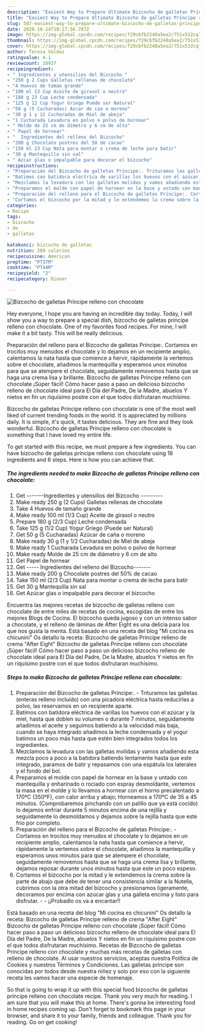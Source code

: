 ```yaml
---
description: "Easiest Way to Prepare Ultimate Bizcocho de galletas Príncipe relleno con chocolate"
title: "Easiest Way to Prepare Ultimate Bizcocho de galletas Príncipe relleno con chocolate"
slug: 587-easiest-way-to-prepare-ultimate-bizcocho-de-galletas-principe-relleno-con-chocolate
date: 2020-10-24T18:17:56.787Z
image: https://img-global.cpcdn.com/recipes/f29cbfb2248a5ea2/751x532cq70/bizcocho-de-galletas-principe-relleno-con-chocolate-foto-principal.jpg
thumbnail: https://img-global.cpcdn.com/recipes/f29cbfb2248a5ea2/751x532cq70/bizcocho-de-galletas-principe-relleno-con-chocolate-foto-principal.jpg
cover: https://img-global.cpcdn.com/recipes/f29cbfb2248a5ea2/751x532cq70/bizcocho-de-galletas-principe-relleno-con-chocolate-foto-principal.jpg
author: Teresa Valdez
ratingvalue: 4.1
reviewcount: 18937
recipeingredient:
- " Ingredientes y utensilios del Bizcocho "
- "250 g 2 Cups Galletas rellenas de chocolate"
- "4 Huevos de tamao grande"
- "100 ml 13 Cup Aceite de girasol o neutro"
- "180 g 23 Cup Leche condensada"
- "125 g 12 Cup Yogur Griego Puede ser Natural"
- "50 g (5 Cucharadas) Azcar de caa o moreno"
- "30 g 1 y 12 Cucharadas de Miel de abeja"
- "1 Cucharada Levadura en polvo o polvo de hornear"
- " Molde de 25 cm de dimetro y 6 cm de alto"
- " Papel de hornear"
- "  Ingredientes del relleno del Bizcocho"
- "200 g Chocolate postres del 50 de cacao"
- "150 ml 23 Cup Nata para montar o crema de leche para batir"
- "30 g Mantequilla sin sal"
- " Azcar glas o impalpable para decorar el bizcocho"
recipeinstructions:
- "Preparación del Bizcocho de galletas Príncipe:. Trituramos las galletas (enteras relleno incluido) con una picadora eléctrica hasta reducirlas a polvo, las reservamos en un recipiente aparte."
- "Batimos con batidora eléctrica de varillas los huevos con el azúcar y la miel, hasta que doblen su volumen o durante 7 minutos, seguidamente añadimos el aceite y seguimos batiendo a la velocidad más baja, cuando se haya integrado añadimos la leche condensada y el yogur batimos un poco más hasta que estén bien integrados todos los ingredientes."
- "Mezclamos la levadura con las galletas molidas y vamos añadiendo esta mezcla poco a poco a la batidora batiendo lentamente hasta que este integrado, paramos de batir y repasamos con una espátula los laterales y el fondo del bol."
- "Preparamos el molde con papel de hornear en la base y untado con mantequilla y enharinado o rociado con espray desmoldante, vertemos la masa en el molde y lo llevamos a hornear con el horno precalentado a 170ºC (350ºF), con calor arriba y abajo; Horneamos a 170ºC de 35 a 45 minutos. (Comprobaremos pinchando con un palillo que ya está cocido) lo dejamos enfriar durante 5 minutos encima de una rejilla y seguidamente lo desmoldamos y dejamos sobre la rejilla hasta que este frio por completo."
- "Preparación del relleno para el Bizcocho de galletas Príncipe:. Cortamos en trocitos muy menudos el chocolate y lo dejamos en un recipiente amplio, calentamos la nata hasta que comience a hervir, rápidamente la vertemos sobre el chocolate, añadimos la mantequilla y esperamos unos minutos para que se atempere el chocolate, seguidamente removemos hasta que se haga una crema lisa y brillante, dejamos reposar durante unos minutos hasta que este un poco espeso."
- "Cortamos el bizcocho por la mitad y le extendemos la crema sobre la parte de abajo que debe de tener una consistencia similar a la Nutella, cubrimos con la otra mitad del bizcocho y presionamos ligeramente, decoramos por encima con azúcar glas y una galleta encima y listo para disfrutar.  ¡¡Probadlo os va a encantar!!"
categories:
- Recipe
tags:
- bizcocho
- de
- galletas

katakunci: bizcocho de galletas 
nutrition: 269 calories
recipecuisine: American
preptime: "PT37M"
cooktime: "PT44M"
recipeyield: "2"
recipecategory: Dinner

---
```



![Bizcocho de galletas Príncipe relleno con chocolate](https://img-global.cpcdn.com/recipes/f29cbfb2248a5ea2/751x532cq70/bizcocho-de-galletas-principe-relleno-con-chocolate-foto-principal.jpg)

Hey everyone, I hope you are having an incredible day today. Today, I will show you a way to prepare a special dish, bizcocho de galletas príncipe relleno con chocolate. One of my favorites food recipes. For mine, I will make it a bit tasty. This will be really delicious.

Preparación del relleno para el Bizcocho de galletas Príncipe:. Cortamos en trocitos muy menudos el chocolate y lo dejamos en un recipiente amplio, calentamos la nata hasta que comience a hervir, rápidamente la vertemos sobre el chocolate, añadimos la mantequilla y esperamos unos minutos para que se atempere el chocolate, seguidamente removemos hasta que se haga una crema lisa y brillante. Bizcocho de galletas Príncipe relleno con chocolate ¡Súper fácil! Cómo hacer paso a paso un delicioso bizcocho relleno de chocolate ideal para El Día del Padre, De la Madre, abuelos Y nietos en fin un riquísimo postre con el que todos disfrutaran muchísimo.

Bizcocho de galletas Príncipe relleno con chocolate is one of the most well liked of current trending foods in the world. It is appreciated by millions daily. It is simple, it's quick, it tastes delicious. They are fine and they look wonderful. Bizcocho de galletas Príncipe relleno con chocolate is something that I have loved my entire life.


To get started with this recipe, we must prepare a few ingredients. You can have bizcocho de galletas príncipe relleno con chocolate using 16 ingredients and 6 steps. Here is how you can achieve that.

<!--inarticleads1-->

##### The ingredients needed to make Bizcocho de galletas Príncipe relleno con chocolate:

1. Get  -------Ingredientes y utensilios del Bizcocho ---------
1. Make ready 250 g (2 Cups) Galletas rellenas de chocolate
1. Take 4 Huevos de tamaño grande
1. Make ready 100 ml (1/3 Cup) Aceite de girasol o neutro
1. Prepare 180 g (2/3 Cup) Leche condensada
1. Take 125 g (1/2 Cup) Yogur Griego (Puede ser Natural)
1. Get 50 g (5 Cucharadas) Azúcar de caña o moreno
1. Make ready 30 g (1 y 1/2 Cucharadas) de Miel de abeja
1. Make ready 1 Cucharada Levadura en polvo o polvo de hornear
1. Make ready  Molde de 25 cm de diámetro y 6 cm de alto
1. Get  Papel de hornear
1. Get  ----- Ingredientes del relleno del Bizcocho-------
1. Make ready 200 g Chocolate postres del 50% de cacao
1. Take 150 ml (2/3 Cup) Nata para montar o crema de leche para batir
1. Get 30 g Mantequilla sin sal
1. Get  Azúcar glas o impalpable para decorar el bizcocho


Encuentra las mejores recetas de bizcocho de galletas relleno con chocolate de entre miles de recetas de cocina, escogidas de entre los mejores Blogs de Cocina. El bizcocho queda jugoso y con un intenso sabor a chocolate, y el relleno de láminas de After Eight es una delicia para los que nos gusta la menta. Está basado en una receta del blog &#34;Mi cocina es chicunini&#34; Os detallo la receta: Bizcocho de galletas Príncipe relleno de crema &#34;After Eight&#34; Bizcocho de galletas Príncipe relleno con chocolate ¡Súper fácil! Cómo hacer paso a paso un delicioso bizcocho relleno de chocolate ideal para El Día del Padre, De la Madre, abuelos Y nietos en fin un riquísimo postre con el que todos disfrutaran muchísimo. 

<!--inarticleads2-->

##### Steps to make Bizcocho de galletas Príncipe relleno con chocolate:

1. Preparación del Bizcocho de galletas Príncipe:. - Trituramos las galletas (enteras relleno incluido) con una picadora eléctrica hasta reducirlas a polvo, las reservamos en un recipiente aparte.
1. Batimos con batidora eléctrica de varillas los huevos con el azúcar y la miel, hasta que doblen su volumen o durante 7 minutos, seguidamente añadimos el aceite y seguimos batiendo a la velocidad más baja, cuando se haya integrado añadimos la leche condensada y el yogur batimos un poco más hasta que estén bien integrados todos los ingredientes.
1. Mezclamos la levadura con las galletas molidas y vamos añadiendo esta mezcla poco a poco a la batidora batiendo lentamente hasta que este integrado, paramos de batir y repasamos con una espátula los laterales y el fondo del bol.
1. Preparamos el molde con papel de hornear en la base y untado con mantequilla y enharinado o rociado con espray desmoldante, vertemos la masa en el molde y lo llevamos a hornear con el horno precalentado a 170ºC (350ºF), con calor arriba y abajo; Horneamos a 170ºC de 35 a 45 minutos. (Comprobaremos pinchando con un palillo que ya está cocido) lo dejamos enfriar durante 5 minutos encima de una rejilla y seguidamente lo desmoldamos y dejamos sobre la rejilla hasta que este frio por completo.
1. Preparación del relleno para el Bizcocho de galletas Príncipe:. - Cortamos en trocitos muy menudos el chocolate y lo dejamos en un recipiente amplio, calentamos la nata hasta que comience a hervir, rápidamente la vertemos sobre el chocolate, añadimos la mantequilla y esperamos unos minutos para que se atempere el chocolate, seguidamente removemos hasta que se haga una crema lisa y brillante, dejamos reposar durante unos minutos hasta que este un poco espeso.
1. Cortamos el bizcocho por la mitad y le extendemos la crema sobre la parte de abajo que debe de tener una consistencia similar a la Nutella, cubrimos con la otra mitad del bizcocho y presionamos ligeramente, decoramos por encima con azúcar glas y una galleta encima y listo para disfrutar. -  - ¡¡Probadlo os va a encantar!!


Está basado en una receta del blog &#34;Mi cocina es chicunini&#34; Os detallo la receta: Bizcocho de galletas Príncipe relleno de crema &#34;After Eight&#34; Bizcocho de galletas Príncipe relleno con chocolate ¡Súper fácil! Cómo hacer paso a paso un delicioso bizcocho relleno de chocolate ideal para El Día del Padre, De la Madre, abuelos Y nietos en fin un riquísimo postre con el que todos disfrutaran muchísimo. Recetas de Bizcocho de galletas Príncipe relleno con chocolate y muchas más recetas de galletas con relleno de chocolate. Al usar nuestros servicios, aceptas nuestra Política de Cookies y nuestros Términos y Condiciones. Las galletas príncipe son conocidas por todos desde nuestra niñez y solo por eso con la siguiente receta les vamos hacer una especie de homenaje. 

So that is going to wrap it up with this special food bizcocho de galletas príncipe relleno con chocolate recipe. Thank you very much for reading. I am sure that you will make this at home. There's gonna be interesting food in home recipes coming up. Don't forget to bookmark this page in your browser, and share it to your family, friends and colleague. Thank you for reading. Go on get cooking!
